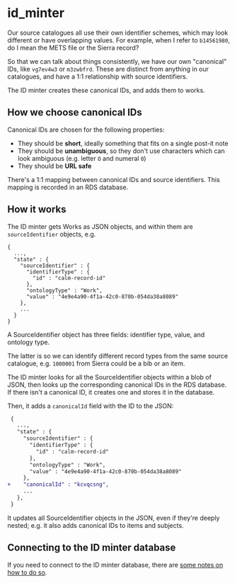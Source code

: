 # id_minter

Our source catalogues all use their own identifier schemes, which may look different or have overlapping values.
For example, when I refer to `b14561980`, do I mean the METS file or the Sierra record?

So that we can talk about things consistently, we have our own "canonical" IDs, like `vg7ev4w3` or `m3zwbfrd`.
These are distinct from anything in our catalogues, and have a 1:1 relationship with source identifiers.

The ID minter creates these canonical IDs, and adds them to works.

## How we choose canonical IDs

Canonical IDs are chosen for the following properties:

*   They should be **short**, ideally something that fits on a single post-it note
*   They should be **unambiguous**, so they don't use characters which can look ambiguous (e.g. letter `O` and numeral `0`)
*   They should be **URL safe**

There's a 1:1 mapping between canonical IDs and source identifiers.
This mapping is recorded in an RDS database.

## How it works

The ID minter gets Works as JSON objects, and within them are `sourceIdentifier` objects, e.g.

```
{
  ...,
  "state" : {
    "sourceIdentifier" : {
      "identifierType" : {
        "id" : "calm-record-id"
      },
      "ontologyType" : "Work",
      "value" : "4e9e4a90-4f1a-42c0-870b-054da38a8089"
    },
    ...
  }
}
```

A SourceIdentifier object has three fields: identifier type, value, and ontology type.

The latter is so we can identify different record types from the same source catalogue, e.g. `1000001` from Sierra could be a bib or an item.

The ID minter looks for all the SourceIdentifier objects within a blob of JSON, then looks up the corresponding canonical IDs in the RDS database.
If there isn't a canonical ID, it creates one and stores it in the database.

Then, it adds a `canonicalId` field with the ID to the JSON:

```diff
 {
   ...,
   "state" : {
     "sourceIdentifier" : {
       "identifierType" : {
         "id" : "calm-record-id"
       },
       "ontologyType" : "Work",
       "value" : "4e9e4a90-4f1a-42c0-870b-054da38a8089"
     },
+    "canonicalId" : "kcvqcsng",
     ...
   },
 }
```

It updates all SourceIdentifier objects in the JSON, even if they're deeply nested; e.g. it also adds canonical IDs to items and subjects.

## Connecting to the ID minter database

If you need to connect to the ID minter database, there are [some notes on how to do so](./connect-to-the-database.md).
